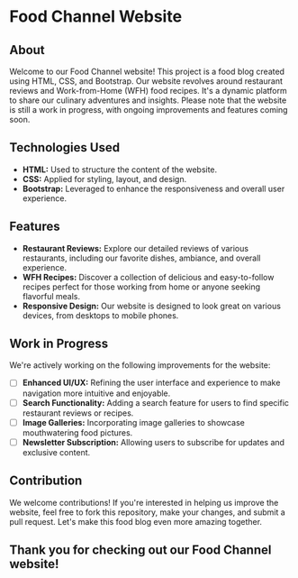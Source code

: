 # Food Channel Website

## About

Welcome to our Food Channel website! This project is a food blog created using HTML, CSS, and Bootstrap. Our website revolves around restaurant reviews and Work-from-Home (WFH) food recipes. It's a dynamic platform to share our culinary adventures and insights. Please note that the website is still a work in progress, with ongoing improvements and features coming soon.

## Technologies Used

- **HTML:** Used to structure the content of the website.
- **CSS:** Applied for styling, layout, and design.
- **Bootstrap:** Leveraged to enhance the responsiveness and overall user experience.

## Features

- **Restaurant Reviews:** Explore our detailed reviews of various restaurants, including our favorite dishes, ambiance, and overall experience.
- **WFH Recipes:** Discover a collection of delicious and easy-to-follow recipes perfect for those working from home or anyone seeking flavorful meals.
- **Responsive Design:** Our website is designed to look great on various devices, from desktops to mobile phones.

## Work in Progress

We're actively working on the following improvements for the website:

- [ ] **Enhanced UI/UX:** Refining the user interface and experience to make navigation more intuitive and enjoyable.
- [ ] **Search Functionality:** Adding a search feature for users to find specific restaurant reviews or recipes.
- [ ] **Image Galleries:** Incorporating image galleries to showcase mouthwatering food pictures.
- [ ] **Newsletter Subscription:** Allowing users to subscribe for updates and exclusive content.

## Contribution

We welcome contributions! If you're interested in helping us improve the website, feel free to fork this repository, make your changes, and submit a pull request. Let's make this food blog even more amazing together.

## Thank you for checking out our Food Channel website!

